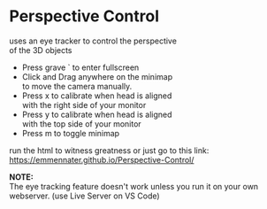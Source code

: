 # Perspective Control
uses an eye tracker to control the perspective<br>
of the 3D objects

- Press grave ` to enter fullscreen
- Click and Drag anywhere on the minimap<br>
  to move the camera manually.
- Press x to calibrate when head is aligned<br>
  with the right side of your monitor
- Press y to calibrate when head is aligned<br>
  with the top side of your monitor
- Press m to toggle minimap

run the html to witness greatness or just go to this link:<br>
https://emmennater.github.io/Perspective-Control/

<b>NOTE:</b><br>
  The eye tracking feature doesn't work unless
  you run it on your own webserver.
  (use Live Server on VS Code)